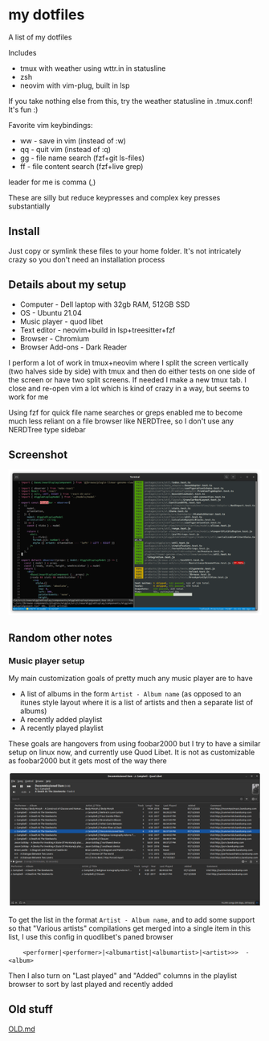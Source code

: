 # my dotfiles

A list of my dotfiles

Includes

- tmux with weather using wttr.in in statusline
- zsh
- neovim with vim-plug, built in lsp

If you take nothing else from this, try the weather statusline in .tmux.conf!
It's fun :)

Favorite vim keybindings:

* ww - save in vim (instead of :w)
* qq - quit vim (instead of :q)
* <leader>gg - file name search (fzf+git ls-files)
* <leader>ff - file content search (fzf+live grep)
  
leader for me is comma (,)

These are silly but reduce keypresses and complex key presses substantially

## Install

Just copy or symlink these files to your home folder. It's not intricately
crazy so you don't need an installation process

## Details about my setup

- Computer - Dell laptop with 32gb RAM, 512GB SSD
- OS - Ubuntu 21.04
- Music player - quod libet
- Text editor - neovim+build in lsp+treesitter+fzf
- Browser - Chromium
- Browser Add-ons - Dark Reader

I perform a lot of work in tmux+neovim where I split the screen vertically (two
halves side by side) with tmux and then do either tests on one side of the
screen or have two split screens. If needed I make a new tmux tab. I close and
re-open vim a lot which is kind of crazy in a way, but seems to work for me

Using fzf for quick file name searches or greps enabled me to become 
much less reliant on a file browser like NERDTree, so I don't use any NERDTree 
type sidebar

## Screenshot

![](img/1.png)

## Random other notes

### Music player setup

My main customization goals of pretty much any music player are to have

- A list of albums in the form `Artist - Album name` (as opposed to an itunes
  style layout where it is a list of artists and then a separate list of
  albums)
- A recently added playlist
- A recently played playlist

These goals are hangovers from using foobar2000 but I try to have a similar
setup on linux now, and currently use Quod Libet. It is not as customizable as
foobar2000 but it gets most of the way there

![](img/2.png)

To get the list in the format `Artist - Album name`, and to add some support so
that "Various artists" compilations get merged into a single item in this list,
I use this config in quodlibet's paned browser

```
    <performer|<performer>|<albumartist|<albumartist>|<artist>>>  -  <album>
```

Then I also turn on "Last played" and "Added" columns in the playlist browser
to sort by last played and recently added

## Old stuff

[OLD.md](./OLD.md)

